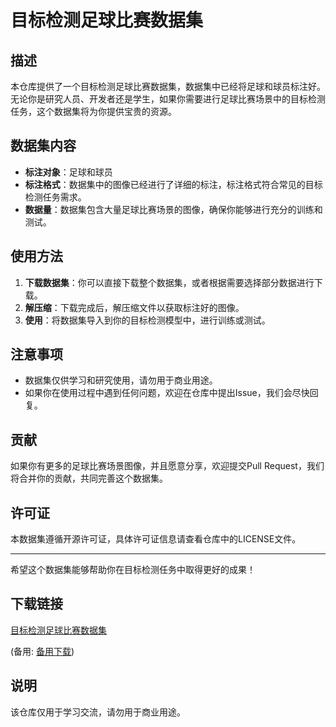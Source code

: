 # 目标检测足球比赛数据集

## 描述

本仓库提供了一个目标检测足球比赛数据集，数据集中已经将足球和球员标注好。无论你是研究人员、开发者还是学生，如果你需要进行足球比赛场景中的目标检测任务，这个数据集将为你提供宝贵的资源。

## 数据集内容

- **标注对象**：足球和球员
- **标注格式**：数据集中的图像已经进行了详细的标注，标注格式符合常见的目标检测任务需求。
- **数据量**：数据集包含大量足球比赛场景的图像，确保你能够进行充分的训练和测试。

## 使用方法

1. **下载数据集**：你可以直接下载整个数据集，或者根据需要选择部分数据进行下载。
2. **解压缩**：下载完成后，解压缩文件以获取标注好的图像。
3. **使用**：将数据集导入到你的目标检测模型中，进行训练或测试。

## 注意事项

- 数据集仅供学习和研究使用，请勿用于商业用途。
- 如果你在使用过程中遇到任何问题，欢迎在仓库中提出Issue，我们会尽快回复。

## 贡献

如果你有更多的足球比赛场景图像，并且愿意分享，欢迎提交Pull Request，我们将合并你的贡献，共同完善这个数据集。

## 许可证

本数据集遵循开源许可证，具体许可证信息请查看仓库中的LICENSE文件。

---

希望这个数据集能够帮助你在目标检测任务中取得更好的成果！

## 下载链接
[目标检测足球比赛数据集](https://pan.quark.cn/s/c46d702263a7) 

(备用: [备用下载](https://pan.baidu.com/s/1zf1pie13nNadH3K8Z02lqQ?pwd=1234))

## 说明

该仓库仅用于学习交流，请勿用于商业用途。
